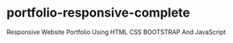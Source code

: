 # portfolio-responsive-complete
Responsive Website Portfolio Using HTML CSS BOOTSTRAP And JavaScript
